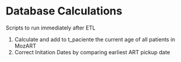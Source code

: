 # Database Calculations

Scripts to run immediately after ETL

1) Calculate and add to t_paciente the current age of all patients in MozART
2) Correct Initation Dates by comparing earliest ART pickup date
